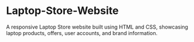 # Laptop-Store-Website
A responsive Laptop Store website built using HTML and CSS, showcasing laptop products, offers, user accounts, and brand information.
